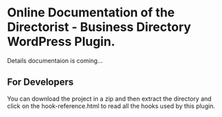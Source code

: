 # Online Documentation of the Directorist - Business Directory WordPress Plugin.

Details documentaion is coming...

## For Developers
You can download the project in a zip and then extract the directory and click on the hook-reference.html to read all the hooks used by this plugin.

